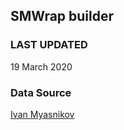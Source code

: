 ## SMWrap builder
### LAST UPDATED 
19 March 2020
### Data Source
[Ivan Myasnikov](https://github.com/MyasnikovIA/SMWrap_IRIS_Docker)
                 
